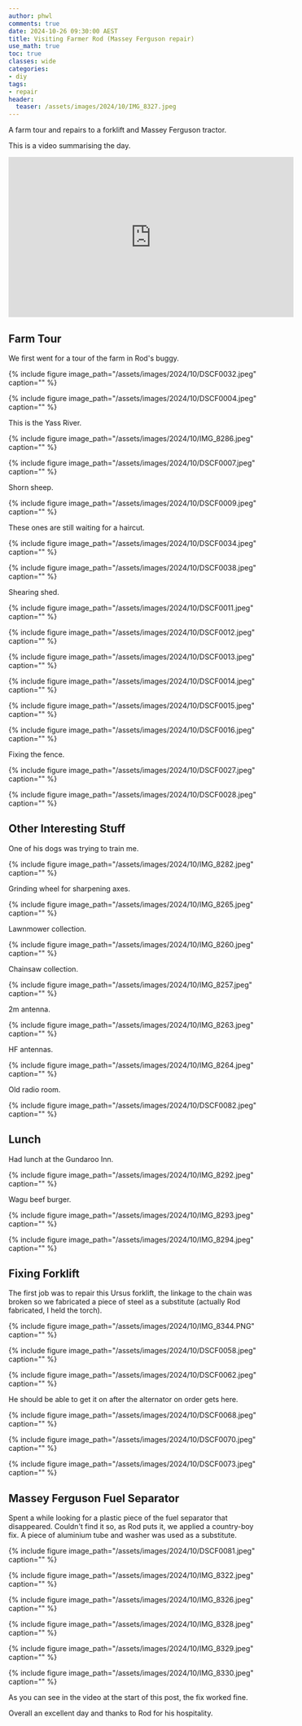 ```yaml
---
author: phwl
comments: true
date: 2024-10-26 09:30:00 AEST
title: Visiting Farmer Rod (Massey Ferguson repair)
use_math: true
toc: true
classes: wide
categories:
- diy
tags:
- repair
header:
  teaser: /assets/images/2024/10/IMG_8327.jpeg
---
```


A farm tour and repairs to a forklift and Massey Ferguson tractor.

This is a video summarising the day.

<iframe width="560" height="315" src="https://www.youtube.com/embed/HY-BT7877_0?si=05OUCcR-oRgz2oe8" title="YouTube video player" frameborder="0" allow="accelerometer; autoplay; clipboard-write; encrypted-media; gyroscope; picture-in-picture; web-share" referrerpolicy="strict-origin-when-cross-origin" allowfullscreen></iframe>

## Farm Tour

We first went for a tour of the farm in Rod's buggy.

{% include figure image_path="/assets/images/2024/10/DSCF0032.jpeg" caption="" %}

{% include figure image_path="/assets/images/2024/10/DSCF0004.jpeg" caption="" %}

This is the Yass River.

{% include figure image_path="/assets/images/2024/10/IMG_8286.jpeg" caption="" %}

{% include figure image_path="/assets/images/2024/10/DSCF0007.jpeg" caption="" %}

Shorn sheep.

{% include figure image_path="/assets/images/2024/10/DSCF0009.jpeg" caption="" %}

These ones are still waiting for a haircut.

{% include figure image_path="/assets/images/2024/10/DSCF0034.jpeg" caption="" %}

{% include figure image_path="/assets/images/2024/10/DSCF0038.jpeg" caption="" %}

Shearing shed.

{% include figure image_path="/assets/images/2024/10/DSCF0011.jpeg" caption="" %}

{% include figure image_path="/assets/images/2024/10/DSCF0012.jpeg" caption="" %}

{% include figure image_path="/assets/images/2024/10/DSCF0013.jpeg" caption="" %}

{% include figure image_path="/assets/images/2024/10/DSCF0014.jpeg" caption="" %}

{% include figure image_path="/assets/images/2024/10/DSCF0015.jpeg" caption="" %}

{% include figure image_path="/assets/images/2024/10/DSCF0016.jpeg" caption="" %}

Fixing the fence.

{% include figure image_path="/assets/images/2024/10/DSCF0027.jpeg" caption="" %}

{% include figure image_path="/assets/images/2024/10/DSCF0028.jpeg" caption="" %}

## Other Interesting Stuff

One of his dogs was trying to train me.

{% include figure image_path="/assets/images/2024/10/IMG_8282.jpeg" caption="" %}

Grinding wheel for sharpening axes.

{% include figure image_path="/assets/images/2024/10/IMG_8265.jpeg" caption="" %}

Lawnmower collection.

{% include figure image_path="/assets/images/2024/10/IMG_8260.jpeg" caption="" %}

Chainsaw collection.

{% include figure image_path="/assets/images/2024/10/IMG_8257.jpeg" caption="" %}

2m antenna.

{% include figure image_path="/assets/images/2024/10/IMG_8263.jpeg" caption="" %}

HF antennas.

{% include figure image_path="/assets/images/2024/10/IMG_8264.jpeg" caption="" %}

Old radio room.

{% include figure image_path="/assets/images/2024/10/DSCF0082.jpeg" caption="" %}


## Lunch

Had lunch at the Gundaroo Inn.

{% include figure image_path="/assets/images/2024/10/IMG_8292.jpeg" caption="" %}

Wagu beef burger.

{% include figure image_path="/assets/images/2024/10/IMG_8293.jpeg" caption="" %}

{% include figure image_path="/assets/images/2024/10/IMG_8294.jpeg" caption="" %}

## Fixing Forklift

The first job was to repair this Ursus forklift, the linkage to the chain was
broken so we fabricated a piece of steel as a substitute (actually Rod fabricated, I held the torch).

{% include figure image_path="/assets/images/2024/10/IMG_8344.PNG" caption="" %}

{% include figure image_path="/assets/images/2024/10/DSCF0058.jpeg" caption="" %}

{% include figure image_path="/assets/images/2024/10/DSCF0062.jpeg" caption="" %}

He should be able to get it on after the alternator on order gets here.

{% include figure image_path="/assets/images/2024/10/DSCF0068.jpeg" caption="" %}

{% include figure image_path="/assets/images/2024/10/DSCF0070.jpeg" caption="" %}

{% include figure image_path="/assets/images/2024/10/DSCF0073.jpeg" caption="" %}

## Massey Ferguson Fuel Separator

Spent a while looking for a plastic piece of the fuel separator that disappeared. Couldn't find it so, as Rod puts it, we applied a country-boy fix. A piece of aluminium tube and washer was used as a substitute.

{% include figure image_path="/assets/images/2024/10/DSCF0081.jpeg" caption="" %}

{% include figure image_path="/assets/images/2024/10/IMG_8322.jpeg" caption="" %}

{% include figure image_path="/assets/images/2024/10/IMG_8326.jpeg" caption="" %}

{% include figure image_path="/assets/images/2024/10/IMG_8328.jpeg" caption="" %}

{% include figure image_path="/assets/images/2024/10/IMG_8329.jpeg" caption="" %}

{% include figure image_path="/assets/images/2024/10/IMG_8330.jpeg" caption="" %}

As you can see in the video at the start of this post, the fix worked fine.

Overall an excellent day and thanks to Rod for his hospitality.

